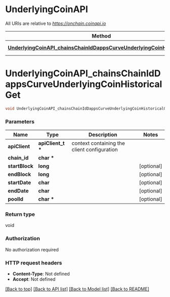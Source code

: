 # UnderlyingCoinAPI

All URIs are relative to *https://onchain.coinapi.io*

Method | HTTP request | Description
------------- | ------------- | -------------
[**UnderlyingCoinAPI_chainsChainIdDappsCurveUnderlyingCoinHistoricalGet**](UnderlyingCoinAPI.md#UnderlyingCoinAPI_chainsChainIdDappsCurveUnderlyingCoinHistoricalGet) | **GET** /chains/{chain_id}/dapps/curve/underlyingCoin/historical | 


# **UnderlyingCoinAPI_chainsChainIdDappsCurveUnderlyingCoinHistoricalGet**
```c
void UnderlyingCoinAPI_chainsChainIdDappsCurveUnderlyingCoinHistoricalGet(apiClient_t *apiClient, char * chain_id, long startBlock, long endBlock, char startDate, char endDate, char * poolId);
```

### Parameters
Name | Type | Description  | Notes
------------- | ------------- | ------------- | -------------
**apiClient** | **apiClient_t \*** | context containing the client configuration |
**chain_id** | **char \*** |  | 
**startBlock** | **long** |  | [optional] 
**endBlock** | **long** |  | [optional] 
**startDate** | **char** |  | [optional] 
**endDate** | **char** |  | [optional] 
**poolId** | **char \*** |  | [optional] 

### Return type

void

### Authorization

No authorization required

### HTTP request headers

 - **Content-Type**: Not defined
 - **Accept**: Not defined

[[Back to top]](#) [[Back to API list]](../README.md#documentation-for-api-endpoints) [[Back to Model list]](../README.md#documentation-for-models) [[Back to README]](../README.md)

